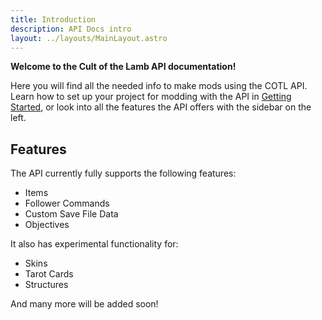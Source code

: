 ```yaml
---
title: Introduction
description: API Docs intro
layout: ../layouts/MainLayout.astro
---
```


**Welcome to the Cult of the Lamb API documentation!**

Here you will find all the needed info to make mods using the COTL API.  
Learn how to set up your project for modding with the API in [Getting Started](/COTL_API/getting-started), or look into all the features the API offers with the sidebar on the left.

## Features

The API currently fully supports the following features:

-   Items
-   Follower Commands
-   Custom Save File Data
-   Objectives

It also has experimental functionality for:

-   Skins
-   Tarot Cards
-   Structures

And many more will be added soon!
